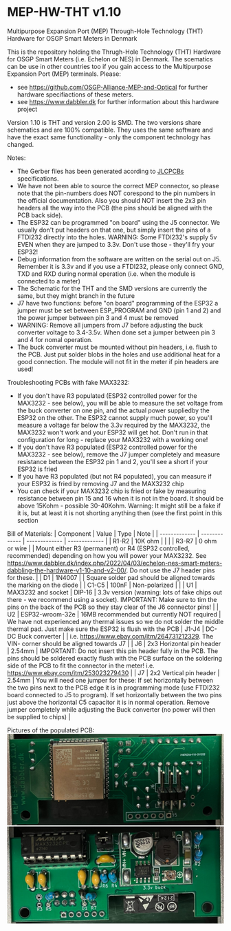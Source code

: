 # MEP-HW-THT v1.10
Multipurpose Expansion Port (MEP) Through-Hole Technology (THT) Hardware for OSGP Smart Meters in Denmark

This is the repository holding the Thrugh-Hole Technology (THT) Hardware for OSGP Smart Meters (i.e. Echelon or NES) in Denmark.
The scematics can be use in other countries too if you gain access to the Multipurpose Expansion Port (MEP) terminals.
Please:
- see https://github.com/OSGP-Alliance-MEP-and-Optical for further hardware specifiactions of these meters.
- see https://www.dabbler.dk for further information about this hardware project

Version 1.10 is THT and version 2.00 is SMD. The two versions share schematics and are 100% compatible. They uses the same software and have the exact same functionality - only the component technology has changed.

Notes:
- The Gerber files has been generated acording to [JLCPCBs](https://jlcpcb.com/) specifications.
- We have not been able to source the correct MEP connector, so please note that the pin-numbers does NOT corespond to the pin numbers in the official documentation. Also you should NOT insert the 2x3 pin headers all the way into the PCB (the pins should be aligned with the PCB back side).
- The ESP32 can be programmed "on board" using the J5 connector. We usually don't put headers on that one, but simply insert the pins of a FTDI232 directly into the holes. WARNING: Some FTDI232's supply 5v EVEN when they are jumped to 3.3v. Don't use those - they'll fry your ESP32!
- Debug information from the software are written on the serial out on J5. Remember it is 3.3v and if you use a FTDI232, please only connect GND, TXD and RXD during normal operation (i.e. when the module is connected to a meter)
- The Schematic for the THT and the SMD versions are currently the same, but they might branch in the future
- J7 have two functions: before "on board" programming of the ESP32 a jumper must be set between ESP_PROGRAM and GND (pin 1 and 2) and the power jumper between pin 3 and 4 must be removed
- WARNING: Remove all jumpers from J7 before adjusting the buck converter voltage to 3.4-3.5v. When done set a jumper between pin 3 and 4 for nomal operation.
- The buck converter must be mounted without pin headers, i.e. flush to the PCB. Just put solder blobs in the holes and use additional heat for a good connection. The module will not fit in the meter if pin headers are used!

Troubleshooting PCBs with fake MAX3232:
- If you don't have R3 populated (ESP32 controlled power for the MAX3232 - see below), you will be able to measure the set voltage from the buck converter on one pin, and the actual power suppliedby the ESP32 on the other. The ESP32 cannot supply much power, so you'll measure a voltage far below the 3.3v required by the MAX3232, the MAX3232 won't work and your ESP32 will get hot. Don't run in that configuration for long - replace your MAX3232 with a working one!
- If you don't have R3 populated (ESP32 controlled power for the MAX3232 - see below), remove the J7 jumper completely and measure resistance between the ESP32 pin 1 and 2, you'll see a short if your ESP32 is fried
- If you have R3 populated (but not R4 populated), you can measure if your ESP32 is fried by removing J7 and the MAX3232 chip
- You can check if your MAX3232 chip is fried or fake by measuring resistance between pin 15 and 16 when it is not in the board. It should be above 15Kohm - possible 30-40Kohm. Warning: It might still be a fake if it is, but at least it is not shorting anything then (see the first point in this section

Bill of Materials:
| Component | Value | Type | Note |
| ------------- | ------------- | ------------- | ------------- |
| R1-R2 | 10K ohm | | |
| R3-R7 | 0 ohm or wire | | Mount either R3 (permanent) or R4 (ESP32 controlled, recommended) depending on how you will power your MAX3232. See https://www.dabbler.dk/index.php/2022/04/03/echelon-nes-smart-meters-dabbling-the-hardware-v1-10-and-v2-00/. Do not use the J7 header pins for these. |
| D1 | 1N4007 | | Square solder pad should be aligned towards the marking on the diode |
| C1-C5 | 100nF | Non-polarized | |
| U1 | MAX3232 and socket | DIP-16 | 3.3v version (warning: lots of fake chips out there - we recommend using a socket). IMPORTANT: Make sure to tim the pins on the back of the PCB so they stay clear of the J6 connector pins! |
| U2 | ESP32-wroom-32e | 16MB recommended but currently NOT required | We have not experienced any thermal issues so we do not solder the middle thermal pad. Just make sure the ESP32 is flush with the PCB
| J1-J4 | DC-DC Buck converter | | i.e. https://www.ebay.com/itm/264731212329. The VIN- corner should be aligned towards J7 |
| J6 | 2x3 Horizontal pin header | 2.54mm | IMPORTANT: Do not insert this pin header fully in the PCB. The pins should be soldered exactly flush with the PCB surface on the soldering side of the PCB to fit the connector in the meter! i.e. https://www.ebay.com/itm/253023279430 |
| J7 | 2x2 Vertical pin header | 2.54mm | You will need one jumper for these: If set horizontally between the two pins next to the PCB edge it is in programming mode (use FTDI232 board connected to J5 to program). If set horizontally between the two pins just above the horizontal C5 capacitor it is in normal operation. Remove jumper completely while adjusting the Buck converter (no power will then be supplied to chips) |

Pictures of the populated PCB:
![Populated ESP-MEP Front](https://github.com/DabblerDK/MEP-HW-THT/blob/main/Images/THT%20Populated%20ESP-MEP%20Front.jpg)
![Populated ESP-MEP Back](https://github.com/DabblerDK/MEP-HW-THT/blob/main/Images/THT%20Populated%20ESP-MEP%20Back.jpg)
